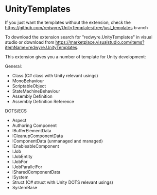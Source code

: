 # UnityTemplates

If you just want the templates without the extension, check the https://github.com/redwyre/UnityTemplates/tree/just_templates branch

To download the extension search for "redwyre.UnityTemplates" in visual studio or download from https://marketplace.visualstudio.com/items?itemName=redwyre.UnityTemplates.

This extension gives you a number of template for Unity development:

General:
* Class (C# class with Unity relevant usings)
* MonoBehaviour
* ScriptableObject
* StateMachineBehaviour
* Assembly Definition
* Assembly Definition Reference

DOTS/ECS
* Aspect
* Authoring Component
* IBufferElementData
* ICleanupComponentData
* IComponentData (unmanaged and managed)
* IEnableableComponent
* IJob
* IJobEntity
* IJobFor
* IJobParallelFor
* ISharedComponentData
* ISystem
* Struct (C# struct with Unity DOTS relevant usings)
* SystemBase
